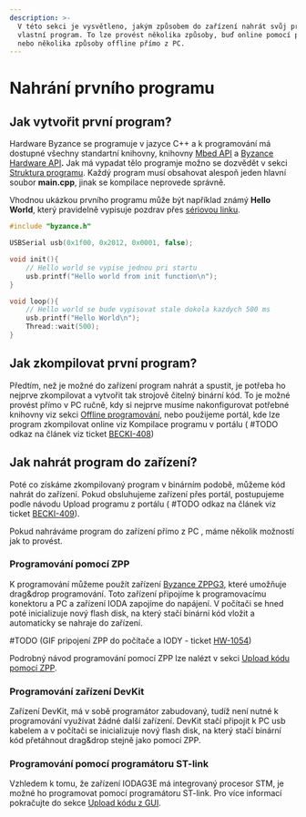```yaml
---
description: >-
  V této sekci je vysvětleno, jakým způsobem do zařízení nahrát svůj první
  vlastní program. To lze provést několika způsoby, buď online pomocí portálu,
  nebo několika způsoby offline přímo z PC.
---
```


# Nahrání prvního programu

## Jak vytvořit první program? 

Hardware Byzance se programuje v jazyce C++ a k programování má dostupné všechny standartní knihovny, knihovny [Mbed API](../programovani-hw/mbed-api/) a [Byzance Hardware API](../programovani-hw/byzance-hardware-api.md)**.** Jak má vypadat tělo programje možno se dozvědět v sekci [Struktura programu](../programovani-hw/struktura-programu.md). Každý program musí obsahovat alespoň jeden hlavní soubor **main.cpp**, jinak se kompilace neprovede správně. 

Vhodnou ukázkou prvního programu může být například známý **Hello World**, který pravidelně vypisuje pozdrav přes [sériovou linku](../tutorialy/komunikace-po-seriove-lince-uart/#konfigurace-pc).

```cpp
#include "byzance.h"

USBSerial usb(0x1f00, 0x2012, 0x0001, false);

void init(){
    // Hello world se vypise jednou pri startu
    usb.printf("Hello world from init function\n");
}

void loop(){
    // Hello world se bude vypisovat stale dokola kazdych 500 ms
    usb.printf("Hello World\n");
    Thread::wait(500);
}
```

## Jak zkompilovat první program?

Předtím, než je možné do zařízení program nahrát a spustit, je potřeba ho nejprve zkompilovat a vytvořit tak strojově čitelný binární kód. To je možné provést přímo v PC ručně, kdy si nejprve musíme nakonfigurovat potřebné knihovny viz sekci [Offline programování](../programovani-hw/offline-programovani/), nebo použijeme portál, kde lze program zkompilovat online viz Kompilace programu v portálu \( \#TODO odkaz na článek viz ticket  [BECKI-408](https://youtrack.byzance.cz/youtrack/issue/BECKI-408)\)

## Jak nahrát program do zařízení?

Poté co získáme zkompilovaný program v binárním podobě,  můžeme kód  nahrát do zařízení. Pokud obsluhujeme zařízení přes portál,  postupujeme podle návodu Upload programu z portálu \( \#TODO odkaz na článek viz ticket  [BECKI-409](https://youtrack.byzance.cz/youtrack/issue/BECKI-409)\). 

Pokud nahráváme program do zařízení přímo z PC , máme několik možností jak to provést. 

### Programování pomocí ZPP

K programování můžeme použít zařízení [Byzance ZPPG3](../hardware/ostatni/daplink.md), které umožňuje drag&drop programování. Toto zařízení připojíme k programovacímu konektoru a PC a zařízení IODA zapojíme do napájení.  V počítači se hned poté inicializuje nový flash disk, na který stačí binární kód vložit a automaticky se nahraje do zařízení.

 \#TODO \(GIF pripojení ZPP do počítače a IODY - ticket  [HW-1054](https://youtrack.byzance.cz/youtrack/issue/HW-1054)\)

Podrobný návod programování pomocí ZPP lze nalézt v sekci [Upload kódu pomocí ZPP](../programovani-hw/offline-programovani/upload-kodu-pomoci-zpp.md). 

### Programování zařízení DevKit

Zařízení DevKit, má v sobě programátor zabudovaný, tudíž není nutné k programování využívat žádné další zařízení. DevKit stačí připojit k PC usb kabelem a v počítači se inicializuje nový flash disk, na který stačí binární kód přetáhnout drag&drop stejně jako pomocí ZPP.

### Programování pomocí programátoru ST-link

Vzhledem k tomu, že zařízení IODAG3E  má integrovaný procesor STM, je možné ho programovat pomocí programátoru ST-link. Pro více informací pokračujte do sekce [Upload kódu z GUI](../programovani-hw/offline-programovani/upload-kodu-z-gui.md). 

















